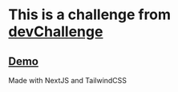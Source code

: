 # This is a challenge from [devChallenge](https://devchallenges.io/)

## [Demo](https://image-uploader-gamma.vercel.app/)

Made with NextJS and TailwindCSS